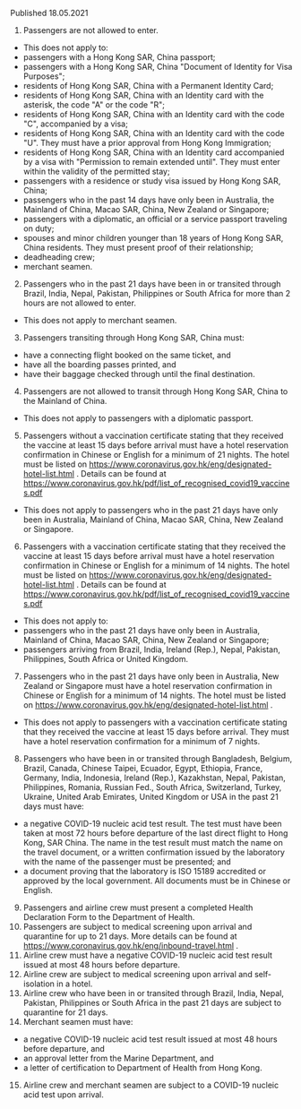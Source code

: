 Published 18.05.2021
1. Passengers are not allowed to enter.
- This does not apply to:
- passengers with a Hong Kong SAR, China passport;
- passengers with a Hong Kong SAR, China "Document of Identity for Visa Purposes";
- residents of Hong Kong SAR, China with a Permanent Identity Card;
- residents of Hong Kong SAR, China with an Identity card with the asterisk, the code "A" or the code "R";
- residents of Hong Kong SAR, China with an Identity card with the code "C", accompanied by a visa;
- residents of Hong Kong SAR, China with an Identity card with the code "U". They must have a prior approval from Hong Kong Immigration;
- residents of Hong Kong SAR, China with an Identity card accompanied by a visa with "Permission to remain extended until". They must enter within the validity of the permitted stay;
- passengers with a residence or study visa issued by Hong Kong SAR, China;
- passengers who in the past 14 days have only been in Australia, the Mainland of China, Macao SAR, China, New Zealand or Singapore;
- passengers with a diplomatic, an official or a service passport traveling on duty;
- spouses and minor children younger than 18 years of Hong Kong SAR, China residents. They must present proof of their relationship;
- deadheading crew;
- merchant seamen.
2. Passengers who in the past 21 days have been in or transited through Brazil, India, Nepal, Pakistan, Philippines or South Africa for more than 2 hours are not allowed to enter.
- This does not apply to merchant seamen.
3. Passengers transiting through Hong Kong SAR, China must:
- have a connecting flight booked on the same ticket, and
- have all the boarding passes printed, and
- have their baggage checked through until the final destination.
4. Passengers are not allowed to transit through Hong Kong SAR, China to the Mainland of China.
- This does not apply to passengers with a diplomatic passport.
5. Passengers without a vaccination certificate stating that they received the vaccine at least 15 days before arrival must have a hotel reservation confirmation in Chinese or English for a minimum of 21 nights. The hotel must be listed on <a href="https://www.coronavirus.gov.hk/eng/designated-hotel-list.html">https://www.coronavirus.gov.hk/eng/designated-hotel-list.html</a> . Details can be found at <a href="https://www.coronavirus.gov.hk/pdf/list_of_recognised_covid19_vaccines.pdf">https://www.coronavirus.gov.hk/pdf/list_of_recognised_covid19_vaccines.pdf</a> 
- This does not apply to passengers who in the past 21 days have only been in Australia, Mainland of China, Macao SAR, China, New Zealand or Singapore.
6. Passengers with a vaccination certificate stating that they received the vaccine at least 15 days before arrival must have a hotel reservation confirmation in Chinese or English for a minimum of 14 nights. The hotel must be listed on <a href="https://www.coronavirus.gov.hk/eng/designated-hotel-list.html">https://www.coronavirus.gov.hk/eng/designated-hotel-list.html</a> . Details can be found at <a href="https://www.coronavirus.gov.hk/pdf/list_of_recognised_covid19_vaccines.pdf">https://www.coronavirus.gov.hk/pdf/list_of_recognised_covid19_vaccines.pdf</a> 
- This does not apply to:
- passengers who in the past 21 days have only been in Australia, Mainland of China, Macao SAR, China, New Zealand or Singapore;
- passengers arriving from Brazil, India, Ireland (Rep.), Nepal, Pakistan, Philippines, South Africa or United Kingdom.
7. Passengers who in the past 21 days have only been in Australia, New Zealand or Singapore must have a hotel reservation confirmation in Chinese or English for a minimum of 14 nights. The hotel must be listed on <a href="https://www.coronavirus.gov.hk/eng/designated-hotel-list.html">https://www.coronavirus.gov.hk/eng/designated-hotel-list.html</a> .
- This does not apply to passengers with a vaccination certificate stating that they received the vaccine at least 15 days before arrival. They must have a hotel reservation confirmation for a minimum of 7 nights.
8. Passengers who have been in or transited through Bangladesh, Belgium, Brazil, Canada, Chinese Taipei, Ecuador, Egypt, Ethiopia, France, Germany, India, Indonesia, Ireland (Rep.), Kazakhstan, Nepal, Pakistan, Philippines, Romania, Russian Fed., South Africa, Switzerland, Turkey, Ukraine, United Arab Emirates, United Kingdom or USA in the past 21 days must have:
- a negative COVID-19 nucleic acid test result. The test must have been taken at most 72 hours before departure of the last direct flight to Hong Kong, SAR China. The name in the test result must match the name on the travel document, or a written confirmation issued by the laboratory with the name of the passenger must be presented; and
- a document proving that the laboratory is ISO 15189 accredited or approved by the local government.
All documents must be in Chinese or English.
9. Passengers and airline crew must present a completed Health Declaration Form to the Department of Health.
10. Passengers are subject to medical screening upon arrival and quarantine for up to 21 days. More details can be found at <a href="https://www.coronavirus.gov.hk/eng/inbound-travel.html">https://www.coronavirus.gov.hk/eng/inbound-travel.html</a> .
11. Airline crew must have a negative COVID-19 nucleic acid test result issued at most 48 hours before departure.
12. Airline crew are subject to medical screening upon arrival and self-isolation in a hotel.
13. Airline crew who have been in or transited through Brazil, India, Nepal, Pakistan, Philippines or South Africa in the past 21 days are subject to quarantine for 21 days.
14. Merchant seamen must have:
- a negative COVID-19 nucleic acid test result issued at most 48 hours before departure, and
- an approval letter from the Marine Department, and
- a letter of certification to Department of Health from Hong Kong.
15. Airline crew and merchant seamen are subject to a COVID-19 nucleic acid test upon arrival.

